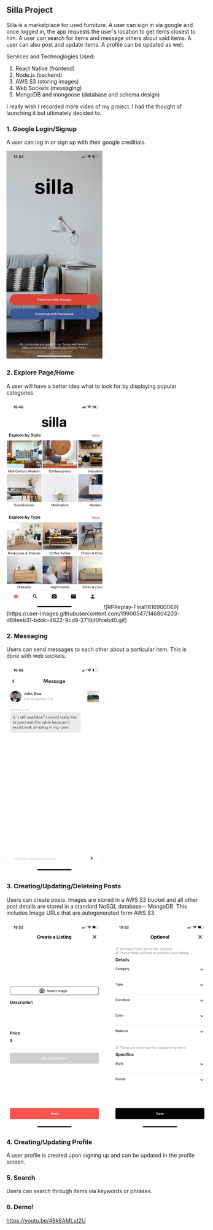 ## Silla Project
Silla is a marketplace for used furniture. A user can sign in via google and once logged in, the app requests the user's location to get
items closest to him. A user can search for items and message others about said items. A user can also post and update items. A profile can be updated as well.

Services and Technoglogies Used: 
1. React Native (frontend)
2. Node.js (backend)
3. AWS S3 (storing images)
4. Web Sockets (messaging)
5. MongoDB and mongoose (database and schema design)


I really wish I recorded more video of my project. I had the thought of launching it but ultimately decided to.

### 1. Google Login/Signup
A user can log in or sign up with their google creditials.

<img src="/demo/login.jpg" alt="login screen" style="width: 250px;"/>

### 2. Explore Page/Home
A user will have a better idea what to look for by displaying popular categories. 

<img src="demo/home.jpeg" alt="home screen" style="width: 250px;"/>
![RPReplay-Final1616900069](https://user-images.githubusercontent.com/19900547/146804203-d89eeb31-bddc-4622-9cd9-2718d0fcebd0.gif)

### 2. Messaging
Users can send messages to each other about a particular item. 
This is done with web sockets.

<img src="/demo/message.jpeg" alt="conversation example" style="width: 250px;"/>

### 3. Creating/Updating/Deleteing Posts
Users can create posts. Images are stored in a AWS S3 bucket and all other 
post details are stored in a standard NoSQL database-- MongoDB. This includes
Image URLs that are autogenerated form AWS S3. 

<div style="display: flex">
  <img src="/demo/create-post-1.jpg" alt="create post screen 1" style="width: 250px;">
  <img src="/demo/create-post-2.jpg" alt="create post screen 2" style="margin-left: 25px; width: 250px;">
</div>

### 4. Creating/Updating Profile
A user profile is created upon signing up and can be updated in the profile
screen. 

### 5. Search
Users can search through items via keywords or phrases. 

### 6. Demo!
https://youtu.be/48k8AMLut2U





